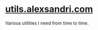 # [utils.alexsandri.com](https://utils.alexsandri.com)

Various utilities I need from time to time.

